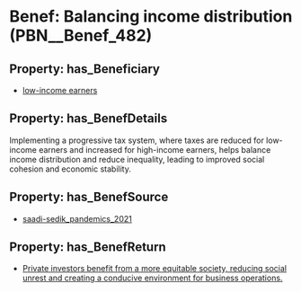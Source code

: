 # Benef: __Balancing income distribution__ (PBN__Benef_482)

## Property: has_Beneficiary

* [low-income earners](../Stakeholder/PBN__Stakeholder_213)

## Property: has_BenefDetails

Implementing a progressive tax system, where taxes are reduced for low-income earners and increased for high-income earners, helps balance income distribution and reduce inequality, leading to improved social cohesion and economic stability.

## Property: has_BenefSource

* [saadi-sedik_pandemics_2021](../Article/PBN__Article_98)

## Property: has_BenefReturn

* [Private investors benefit from a more equitable society, reducing social unrest and creating a conducive environment for business operations.](../BenefReturn/PBN__BenefReturn_525)

